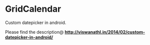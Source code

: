 GridCalendar
============

Custom datepicker in android.

Please find the description@ <b>http://viswanathl.in/2014/02/custom-datepicker-in-android/</b>
